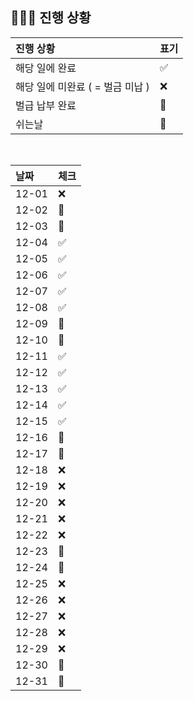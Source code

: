 ## 🧑🏻‍💻 진행 상황

| 진행 상황            | 표기  |
|:-----------------|:----|
| 해당 일에 완료      | ✅   |
| 해당 일에 미완료 ( = 벌금 미납 )    | ❌   |
| 벌급 납부 완료 | 🔺 |
| 쉬는날 | 🥳 |


<br>

| 날짜  | 체크 |
|:------|:----|
| 12-01 | ❌ |
| 12-02 | 🥳 |
| 12-03 | 🥳 |
| 12-04 | ✅ |
| 12-05 | ✅ |
| 12-06 | ✅ |
| 12-07 | ✅ |
| 12-08 | ✅ |
| 12-09 | 🥳 |
| 12-10 | 🥳 |
| 12-11 | ✅ |
| 12-12 | ✅ |
| 12-13 | ✅ |
| 12-14 | ✅ |
| 12-15 | ✅ |
| 12-16 | 🥳 |
| 12-17 | 🥳 |
| 12-18 | ❌ |
| 12-19 | ❌ |
| 12-20 | ❌ |
| 12-21 | ❌ |
| 12-22 | ❌ |
| 12-23 | 🥳 |
| 12-24 | 🥳 |
| 12-25 | ❌ |
| 12-26 | ❌ |
| 12-27 | ❌ |
| 12-28 | ❌ |
| 12-29 | ❌ |
| 12-30 | 🥳 |
| 12-31 | 🥳 |
